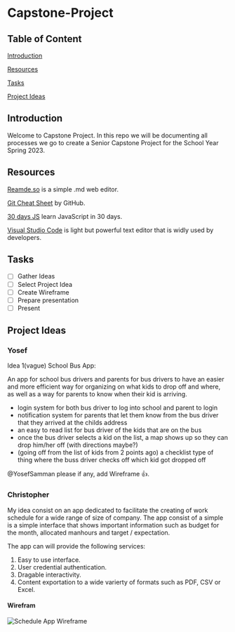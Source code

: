 # Capstone-Project

## Table of Content

[Introduction](#introduction)

[Resources](#resources)

[Tasks](#tasks)

[Project Ideas](#project-ideas)

## Introduction

Welcome to Capstone Project. In this repo we will be documenting all processes we go to create a Senior Capstone Project for the School Year Spring 2023.

## Resources

[Reamde.so](https://readme.so) is a simple .md web editor.

[Git Cheat Sheet](https://education.github.com/git-cheat-sheet-education.pdf) by GitHub.

[30 days JS](https://github.com/Asabeneh/30-Days-Of-JavaScript) learn JavaScript in 30 days.

[Visual Studio Code](https://code.visualstudio.com) is light but powerful text editor that is widly used by developers.

## Tasks

- [ ] Gather Ideas
- [ ] Select Project Idea
- [ ] Create Wireframe
- [ ] Prepare presentation
- [ ] Present

## Project Ideas

### Yosef

Idea 1(vague) School Bus App:

An app for school bus drivers and parents for bus drivers to have an easier and more efficient way for organizing on what kids to drop off and where, as well as a way for parents to know when their kid is arriving.

* login system for both bus driver to log into school and parent to login
* notification system for parents that let them know from the bus driver that they arrived at the childs address
* an easy to read list for bus driver of the kids that are on the bus
* once the bus driver selects a kid on the list, a map shows up so they can drop him/her off (with directions maybe?)
* (going off from the list of kids from 2 points ago) a checklist type of thing where the buss driver checks off which kid got dropped off
  
@YosefSamman please if any, add Wireframe :+1:.

### Christopher

My idea consist on an app dedicated to facilitate the creating of work schedule for a wide range of size of company. The app consist of a simple is a simple interface that shows important information such as budget for the month, allocated manhours and target / expectation.

The app can will provide the following services:

1. Easy to use interface.
2. User credential authentication.
3. Dragable interactivity.
4. Content exportation to a wide varierty of formats such as PDF, CSV or Excel.


#### Wirefram

![Schedule App Wireframe](https://share.balsamiq.com/c/ojHBijvK8q7PmWCRCkE2sU.png)
